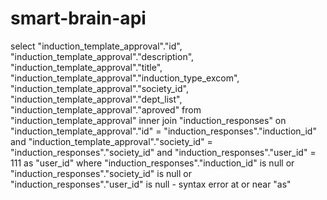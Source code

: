 # smart-brain-api

select "induction_template_approval"."id", "induction_template_approval"."description", "induction_template_approval"."title", "induction_template_approval"."induction_type_excom", "induction_template_approval"."society_id", "induction_template_approval"."dept_list", "induction_template_approval"."aproved" from "induction_template_approval" inner join "induction_responses" on "induction_template_approval"."id" = "induction_responses"."induction_id" and "induction_template_approval"."society_id" = "induction_responses"."society_id" and "induction_responses"."user_id" = 111 as "user_id" where "induction_responses"."induction_id" is null or "induction_responses"."society_id" is null or "induction_responses"."user_id" is null - syntax error at or near "as"